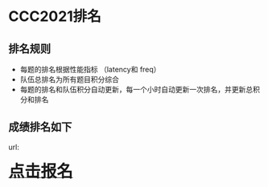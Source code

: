 # CCC2021排名 

## **排名规则**
+ 每题的排名根据性能指标 （latency和 freq）
+ 队伍总排名为所有题目积分综合
+ 每题的排名和队伍积分自动更新，每一个小时自动更新一次排名，并更新总积分和排名


## 成绩排名如下

url:   





<a href="https://xupsh.github.io/ccc2021/upload.html"><font size="6" ><strong>点击报名</strong></font></a>
